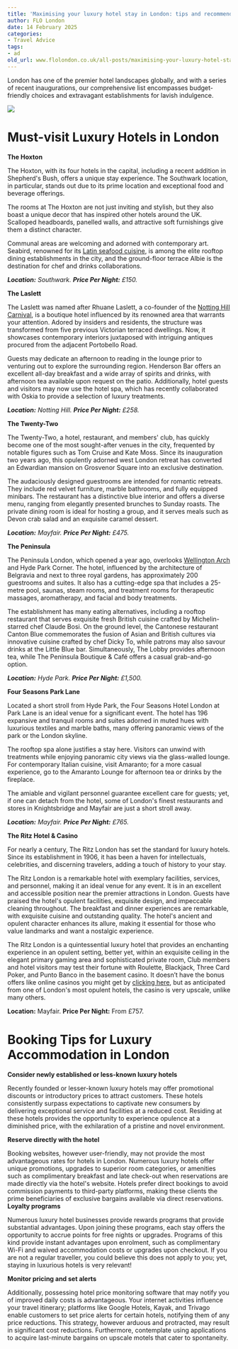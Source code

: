 ```yaml
---
title: 'Maximising your luxury hotel stay in London: tips and recommendations'
author: FLO London
date: 14 February 2025
categories:
- Travel Advice
tags:
- ad
old_url: www.flolondon.co.uk/all-posts/maximising-your-luxury-hotel-stays-in-london-tips-and-recommendations.html
---
```


London has one of the premier hotel landscapes globally, and with a series of recent inaugurations, our comprehensive list encompasses budget-friendly choices and extravagant establishments for lavish indulgence.

![](https://images.squarespace-cdn.com/content/v1/5c9534c4af4683461d462c6b/08c1aa3b-53c7-4633-9aa5-3ca092497360/IMG_3152.jpg)

# Must-visit Luxury Hotels in London

**The Hoxton**

The Hoxton, with its four hotels in the capital, including a recent addition in Shepherd's Bush, offers a unique stay experience. The Southwark location, in particular, stands out due to its prime location and exceptional food and beverage offerings.

The rooms at The Hoxton are not just inviting and stylish, but they also boast a unique decor that has inspired other hotels around the UK. Scalloped headboards, panelled walls, and attractive soft furnishings give them a distinct character.

Communal areas are welcoming and adorned with contemporary art. Seabird, renowned for its [Latin seafood cuisine](flofavourite-seabird.html), is among the elite rooftop dining establishments in the city, and the ground-floor terrace Albie is the destination for chef and drinks collaborations.

***Location:*** *Southwark.* ***Price Per Night:*** *£150.*

**The Laslett**

The Laslett was named after Rhuane Laslett, a co-founder of the [Notting Hill Carnival](https://nhcarnival.org/carnival-info), is a boutique hotel influenced by its renowned area that warrants your attention. Adored by insiders and residents, the structure was transformed from five previous Victorian terraced dwellings. Now, it showcases contemporary interiors juxtaposed with intriguing antiques procured from the adjacent Portobello Road.

Guests may dedicate an afternoon to reading in the lounge prior to venturing out to explore the surrounding region. Henderson Bar offers an excellent all-day breakfast and a wide array of spirits and drinks, with afternoon tea available upon request on the patio. Additionally, hotel guests and visitors may now use the hotel spa, which has recently collaborated with Oskia to provide a selection of luxury treatments.

***Location:*** *Notting Hill.* ***Price Per Night:*** *£258.*

**The Twenty-Two**

The Twenty-Two, a hotel, restaurant, and members' club, has quickly become one of the most sought-after venues in the city, frequented by notable figures such as Tom Cruise and Kate Moss. Since its inauguration two years ago, this opulently adorned west London retreat has converted an Edwardian mansion on Grosvenor Square into an exclusive destination.

The audaciously designed guestrooms are intended for romantic retreats. They include red velvet furniture, marble bathrooms, and fully equipped minibars. The restaurant has a distinctive blue interior and offers a diverse menu, ranging from elegantly presented brunches to Sunday roasts. The private dining room is ideal for hosting a group, and it serves meals such as Devon crab salad and an exquisite caramel dessert.

***Location:*** *Mayfair.* ***Price Per Night:*** *£475.*

**The Peninsula**

The Peninsula London, which opened a year ago, overlooks [Wellington Arch](https://www.english-heritage.org.uk/visit/places/wellington-arch/) and Hyde Park Corner. The hotel, influenced by the architecture of Belgravia and next to three royal gardens, has approximately 200 guestrooms and suites. It also has a cutting-edge spa that includes a 25-metre pool, saunas, steam rooms, and treatment rooms for therapeutic massages, aromatherapy, and facial and body treatments.   
  
The establishment has many eating alternatives, including a rooftop restaurant that serves exquisite fresh British cuisine crafted by Michelin-starred chef Claude Bosi. On the ground level, the Cantonese restaurant Canton Blue commemorates the fusion of Asian and British cultures via innovative cuisine crafted by chef Dicky To, while patrons may also savour drinks at the Little Blue bar. Simultaneously, The Lobby provides afternoon tea, while The Peninsula Boutique & Café offers a casual grab-and-go option.

***Location:*** *Hyde Park.* ***Price Per Night:*** *£1,500.*

**Four Seasons Park Lane**

Located a short stroll from Hyde Park, the Four Seasons Hotel London at Park Lane is an ideal venue for a significant event. The hotel has 196 expansive and tranquil rooms and suites adorned in muted hues with luxurious textiles and marble baths, many offering panoramic views of the park or the London skyline.

The rooftop spa alone justifies a stay here. Visitors can unwind with treatments while enjoying panoramic city views via the glass-walled lounge. For contemporary Italian cuisine, visit Amaranto; for a more casual experience, go to the Amaranto Lounge for afternoon tea or drinks by the fireplace.

The amiable and vigilant personnel guarantee excellent care for guests; yet, if one can detach from the hotel, some of London's finest restaurants and stores in Knightsbridge and Mayfair are just a short stroll away.

***Location:*** *Mayfair.* ***Price Per Night:*** *£765.*

**The Ritz Hotel & Casino**

For nearly a century, The Ritz London has set the standard for luxury hotels. Since its establishment in 1906, it has been a haven for intellectuals, celebrities, and discerning travelers, adding a touch of history to your stay.

The Ritz London is a remarkable hotel with exemplary facilities, services, and personnel, making it an ideal venue for any event. It is in an excellent and accessible position near the premier attractions in London. Guests have praised the hotel's opulent facilities, exquisite design, and impeccable cleaning throughout. The breakfast and dinner experiences are remarkable, with exquisite cuisine and outstanding quality. The hotel's ancient and opulent character enhances its allure, making it essential for those who value landmarks and want a nostalgic experience.

The Ritz London is a quintessential luxury hotel that provides an enchanting experience in an opulent setting, better yet, within an exquisite ceiling in the elegant primary gaming area and sophisticated private room, Club members and hotel visitors may test their fortune with Roulette, Blackjack, Three Card Poker, and Punto Banco in the basement casino. It doesn’t have the bonus offers like online casinos you might get by [clicking here](https://www.bonusfinder.co.uk/free-spins-no-deposit/no-wagering), but as anticipated from one of London's most opulent hotels, the casino is very upscale, unlike many others.

**Location:** Mayfair. **Price Per Night:** From £757.

# Booking Tips for Luxury Accommodation in London

**Consider newly established or less-known luxury hotels**

Recently founded or lesser-known luxury hotels may offer promotional discounts or introductory prices to attract customers. These hotels consistently surpass expectations to captivate new consumers by delivering exceptional service and facilities at a reduced cost. Residing at these hotels provides the opportunity to experience opulence at a diminished price, with the exhilaration of a pristine and novel environment.

**Reserve directly with the hotel**

Booking websites, however user-friendly, may not provide the most advantageous rates for hotels in London. Numerous luxury hotels offer unique promotions, upgrades to superior room categories, or amenities such as complimentary breakfast and late check-out when reservations are made directly via the hotel's website. Hotels prefer direct bookings to avoid commission payments to third-party platforms, making these clients the prime beneficiaries of exclusive bargains available via direct reservations. **Loyalty programs**

Numerous luxury hotel businesses provide rewards programs that provide substantial advantages. Upon joining these programs, each stay offers the opportunity to accrue points for free nights or upgrades. Programs of this kind provide instant advantages upon enrolment, such as complimentary Wi-Fi and waived accommodation costs or upgrades upon checkout. If you are not a regular traveller, you could believe this does not apply to you; yet, staying in luxurious hotels is very relevant!

**Monitor pricing and set alerts**

Additionally, possessing hotel price monitoring software that may notify you of improved daily costs is advantageous. Your internet activities influence your travel itinerary; platforms like Google Hotels, Kayak, and Trivago enable customers to set price alerts for certain hotels, notifying them of any price reductions. This strategy, however arduous and protracted, may result in significant cost reductions. Furthermore, contemplate using applications to acquire last-minute bargains on upscale motels that cater to spontaneity.